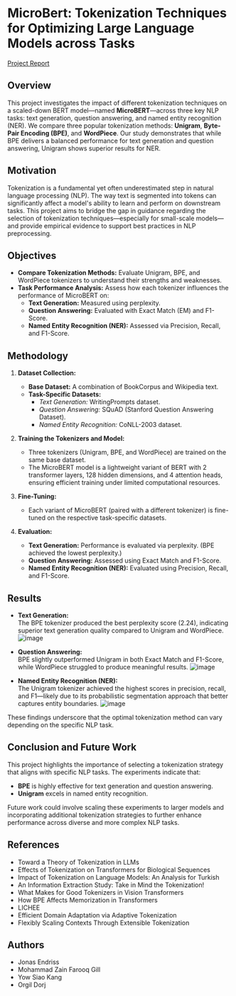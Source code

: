 # MicroBert: Tokenization Techniques for Optimizing Large Language Models across Tasks
[Project Report](Team%2014_Project%20Report_ML%20for%20NLP.pdf)

## Overview

This project investigates the impact of different tokenization techniques on a scaled-down BERT model—named **MicroBERT**—across three key NLP tasks: text generation, question answering, and named entity recognition (NER). We compare three popular tokenization methods: **Unigram**, **Byte-Pair Encoding (BPE)**, and **WordPiece**. Our study demonstrates that while BPE delivers a balanced performance for text generation and question answering, Unigram shows superior results for NER.

## Motivation

Tokenization is a fundamental yet often underestimated step in natural language processing (NLP). The way text is segmented into tokens can significantly affect a model's ability to learn and perform on downstream tasks. This project aims to bridge the gap in guidance regarding the selection of tokenization techniques—especially for small-scale models—and provide empirical evidence to support best practices in NLP preprocessing.

## Objectives

- **Compare Tokenization Methods:** Evaluate Unigram, BPE, and WordPiece tokenizers to understand their strengths and weaknesses.
- **Task Performance Analysis:** Assess how each tokenizer influences the performance of MicroBERT on:
  - **Text Generation:** Measured using perplexity.
  - **Question Answering:** Evaluated with Exact Match (EM) and F1-Score.
  - **Named Entity Recognition (NER):** Assessed via Precision, Recall, and F1-Score.

## Methodology

1. **Dataset Collection:**
   - **Base Dataset:** A combination of BookCorpus and Wikipedia text.
   - **Task-Specific Datasets:**
     - *Text Generation:* WritingPrompts dataset.
     - *Question Answering:* SQuAD (Stanford Question Answering Dataset).
     - *Named Entity Recognition:* CoNLL-2003 dataset.

2. **Training the Tokenizers and Model:**
   - Three tokenizers (Unigram, BPE, and WordPiece) are trained on the same base dataset.
   - The MicroBERT model is a lightweight variant of BERT with 2 transformer layers, 128 hidden dimensions, and 4 attention heads, ensuring efficient training under limited computational resources.

3. **Fine-Tuning:**
   - Each variant of MicroBERT (paired with a different tokenizer) is fine-tuned on the respective task-specific datasets.

4. **Evaluation:**
   - **Text Generation:** Performance is evaluated via perplexity. (BPE achieved the lowest perplexity.)
   - **Question Answering:** Assessed using Exact Match and F1-Score.
   - **Named Entity Recognition (NER):** Evaluated using Precision, Recall, and F1-Score.

## Results

- **Text Generation:**  
  The BPE tokenizer produced the best perplexity score (2.24), indicating superior text generation quality compared to Unigram and WordPiece.
![image](https://github.com/user-attachments/assets/e8fe7b9e-2549-4c84-ba22-d9e621a2989e)

- **Question Answering:**  
  BPE slightly outperformed Unigram in both Exact Match and F1-Score, while WordPiece struggled to produce meaningful results.
![image](https://github.com/user-attachments/assets/7a00254b-03ba-4d66-9429-b0385c31ed6f)

- **Named Entity Recognition (NER):**  
  The Unigram tokenizer achieved the highest scores in precision, recall, and F1—likely due to its probabilistic segmentation approach that better captures entity boundaries.
![image](https://github.com/user-attachments/assets/47f2ea27-8575-43b4-a3f1-1d412fc62b52)

These findings underscore that the optimal tokenization method can vary depending on the specific NLP task.

## Conclusion and Future Work

This project highlights the importance of selecting a tokenization strategy that aligns with specific NLP tasks. The experiments indicate that:

- **BPE** is highly effective for text generation and question answering.
- **Unigram** excels in named entity recognition.

Future work could involve scaling these experiments to larger models and incorporating additional tokenization strategies to further enhance performance across diverse and more complex NLP tasks.

## References

- Toward a Theory of Tokenization in LLMs
- Effects of Tokenization on Transformers for Biological Sequences
- Impact of Tokenization on Language Models: An Analysis for Turkish
- An Information Extraction Study: Take in Mind the Tokenization!
- What Makes for Good Tokenizers in Vision Transformers
- How BPE Affects Memorization in Transformers
- LICHEE
- Efficient Domain Adaptation via Adaptive Tokenization
- Flexibly Scaling Contexts Through Extensible Tokenization

## Authors

- Jonas Endriss
- Mohammad Zain Farooq Gill
- Yow Siao Kang
- Orgil Dorj


